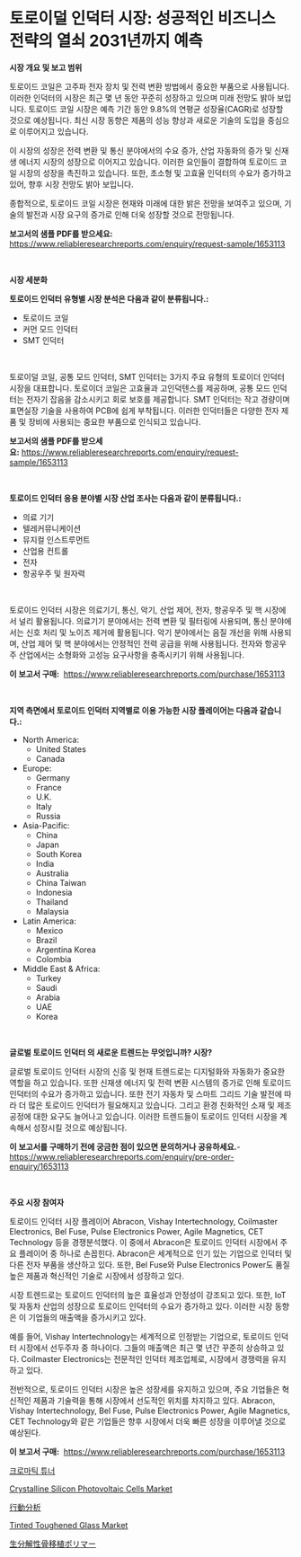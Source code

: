 <p><h1>토로이덜 인덕터 시장: 성공적인 비즈니스 전략의 열쇠 2031년까지 예측</h1></p><p><strong>시장 개요 및 보고 범위</strong></p>
<p><p>토로이드 코일은 고주파 전자 장치 및 전력 변환 방법에서 중요한 부품으로 사용됩니다. 이러한 인덕터의 시장은 최근 몇 년 동안 꾸준히 성장하고 있으며 미래 전망도 밝아 보입니다. 토로이드 코일 시장은 예측 기간 동안 9.8%의 연평균 성장율(CAGR)로 성장할 것으로 예상됩니다. 최신 시장 동향은 제품의 성능 향상과 새로운 기술의 도입을 중심으로 이루어지고 있습니다.</p><p>이 시장의 성장은 전력 변환 및 통신 분야에서의 수요 증가, 산업 자동화의 증가 및 신재생 에너지 시장의 성장으로 이어지고 있습니다. 이러한 요인들이 결합하여 토로이드 코일 시장의 성장을 촉진하고 있습니다. 또한, 초소형 및 고효율 인덕터의 수요가 증가하고 있어, 향후 시장 전망도 밝아 보입니다.</p><p>종합적으로, 토로이드 코일 시장은 현재와 미래에 대한 밝은 전망을 보여주고 있으며, 기술의 발전과 시장 요구의 증가로 인해 더욱 성장할 것으로 전망됩니다.</p></p>
<p><strong>보고서의 샘플 PDF를 받으세요:</strong> <a href="https://www.reliableresearchreports.com/enquiry/request-sample/1653113">https://www.reliableresearchreports.com/enquiry/request-sample/1653113</a></p>
<p>&nbsp;</p>
<p><strong>시장 세분화</strong></p>
<p><strong>토로이드 인덕터 유형별 시장 분석은 다음과 같이 분류됩니다.:</strong></p>
<p><ul><li>토로이드 코일</li><li>커먼 모드 인덕터</li><li>SMT 인덕터</li></ul></p>
<p>&nbsp;</p>
<p><p>토로이덜 코일, 공통 모드 인덕터, SMT 인덕터는 3가지 주요 유형의 토로이더 인덕터 시장을 대표합니다. 토로이더 코일은 고효율과 고인덕텐스를 제공하며, 공통 모드 인덕터는 전자기 잡음을 감소시키고 회로 보호를 제공합니다. SMT 인덕터는 작고 경량이며 표면실장 기술을 사용하여 PCB에 쉽게 부착됩니다. 이러한 인덕터들은 다양한 전자 제품 및 장비에 사용되는 중요한 부품으로 인식되고 있습니다.</p></p>
<p><strong>보고서의 샘플 PDF를 받으세요:</strong>&nbsp;<a href="https://www.reliableresearchreports.com/enquiry/request-sample/1653113">https://www.reliableresearchreports.com/enquiry/request-sample/1653113</a></p>
<p>&nbsp;</p>
<p><strong> 토로이드 인덕터 응용 분야별 시장 산업 조사는 다음과 같이 분류됩니다.:</strong></p>
<p><ul><li>의료 기기</li><li>텔레커뮤니케이션</li><li>뮤지컬 인스트루먼트</li><li>산업용 컨트롤</li><li>전자</li><li>항공우주 및 원자력</li></ul></p>
<p>&nbsp;</p>
<p><p>토로이드 인덕터 시장은 의료기기, 통신, 악기, 산업 제어, 전자, 항공우주 및 핵 시장에서 널리 활용됩니다. 의료기기 분야에서는 전력 변환 및 필터링에 사용되며, 통신 분야에서는 신호 처리 및 노이즈 제거에 활용됩니다. 악기 분야에서는 음질 개선을 위해 사용되며, 산업 제어 및 핵 분야에서는 안정적인 전력 공급을 위해 사용됩니다. 전자와 항공우주 산업에서는 소형화와 고성능 요구사항을 충족시키기 위해 사용됩니다.</p></p>
<p><strong>이 보고서 구매:</strong>&nbsp; <a href="https://www.reliableresearchreports.com/purchase/1653113">https://www.reliableresearchreports.com/purchase/1653113</a></p>
<p>&nbsp;</p>
<p><strong>지역 측면에서 토로이드 인덕터 지역별로 이용 가능한 시장 플레이어는 다음과 같습니다.:</strong></p>
<p><ul>
    <li>
        North America:
        <ul>
            <li>United States</li>
            <li>Canada</li>
        </ul>
    </li>
    <li>
        Europe:
        <ul>
            <li>Germany</li>
            <li>France</li>
            <li>U.K.</li>
            <li>Italy</li>
            <li>Russia</li>
        </ul>
    </li>
    <li>
        Asia-Pacific:
        <ul>
            <li>China</li>
            <li>Japan</li>
            <li>South Korea</li>
            <li>India</li>
            <li>Australia</li>
            <li>China Taiwan</li>
            <li>Indonesia</li>
            <li>Thailand</li>
            <li>Malaysia</li>
        </ul>
    </li>
    <li>
        Latin America:
        <ul>
            <li>Mexico</li>
            <li>Brazil</li>
            <li>Argentina Korea</li>
            <li>Colombia</li>
        </ul>
    </li>
    <li>
        Middle East & Africa:
        <ul>
            <li>Turkey</li>
            <li>Saudi</li>
            <li>Arabia</li>
            <li>UAE</li>
            <li>Korea</li>
        </ul>
    </li>
    </ul></p>
<p>&nbsp;</p>
<p><strong>글로벌 토로이드 인덕터 의 새로운 트렌드는 무엇입니까? 시장?</strong></p>
<p><p>글로벌 토로이드 인덕터 시장의 신흥 및 현재 트렌드로는 디지털화와 자동화가 중요한 역할을 하고 있습니다. 또한 신재생 에너지 및 전력 변환 시스템의 증가로 인해 토로이드 인덕터의 수요가 증가하고 있습니다. 또한 전기 자동차 및 스마트 그리드 기술 발전에 따라 더 많은 토로이드 인덕터가 필요해지고 있습니다. 그리고 환경 친화적인 소재 및 제조 공정에 대한 요구도 늘어나고 있습니다. 이러한 트렌드들이 토로이드 인덕터 시장을 계속해서 성장시킬 것으로 예상됩니다.</p></p>
<p><strong>이 보고서를 구매하기 전에 궁금한 점이 있으면 문의하거나 공유하세요.</strong>- <a href="https://www.reliableresearchreports.com/enquiry/pre-order-enquiry/1653113">https://www.reliableresearchreports.com/enquiry/pre-order-enquiry/1653113</a></p>
<p>&nbsp;</p>
<p><strong>주요 시장 참여자</strong></p>
<p><p>토로이드 인덕터 시장 플레이어 Abracon, Vishay Intertechnology, Coilmaster Electronics, Bel Fuse, Pulse Electronics Power, Agile Magnetics, CET Technology 등을 경쟁분석했다. 이 중에서 Abracon은 토로이드 인덕터 시장에서 주요 플레이어 중 하나로 손꼽힌다. Abracon은 세계적으로 인기 있는 기업으로 인덕터 및 다른 전자 부품을 생산하고 있다. 또한, Bel Fuse와 Pulse Electronics Power도 품질 높은 제품과 혁신적인 기술로 시장에서 성장하고 있다.</p><p>시장 트렌드로는 토로이드 인덕터의 높은 효율성과 안정성이 강조되고 있다. 또한, IoT 및 자동차 산업의 성장으로 토로이드 인덕터의 수요가 증가하고 있다. 이러한 시장 동향은 이 기업들의 매출액을 증가시키고 있다.</p><p>예를 들어, Vishay Intertechnology는 세계적으로 인정받는 기업으로, 토로이드 인덕터 시장에서 선두주자 중 하나이다. 그들의 매출액은 최근 몇 년간 꾸준히 상승하고 있다. Coilmaster Electronics는 전문적인 인덕터 제조업체로, 시장에서 경쟁력을 유지하고 있다.</p><p>전반적으로, 토로이드 인덕터 시장은 높은 성장세를 유지하고 있으며, 주요 기업들은 혁신적인 제품과 기술력을 통해 시장에서 선도적인 위치를 차지하고 있다. Abracon, Vishay Intertechnology, Bel Fuse, Pulse Electronics Power, Agile Magnetics, CET Technology와 같은 기업들은 향후 시장에서 더욱 빠른 성장을 이루어낼 것으로 예상된다.</p></p>
<p><strong>이 보고서 구매:</strong>&nbsp;&nbsp;<a href="https://www.reliableresearchreports.com/purchase/1653113">https://www.reliableresearchreports.com/purchase/1653113</a></p>
<p><p><a href="https://github.com/vsap75a286l/Market-Research-Report-List-1/blob/main/394359710616.md">크로마틱 튜너</a></p><p><a href="https://github.com/lylyparadise/Market-Research-Report-List-2/blob/main/crystalline-silicon-photovoltaic-cells-market.md">Crystalline Silicon Photovoltaic Cells Market</a></p><p><a href="https://github.com/joaejkdzgyljvo6/Market-Research-Report-List-1/blob/main/268169811547.md">行動分析</a></p><p><a href="https://github.com/johnbach50/Market-Research-Report-List-2/blob/main/tinted-toughened-glass-market.md">Tinted Toughened Glass Market</a></p><p><a href="https://github.com/NashBeahan2023/Market-Research-Report-List-1/blob/main/365143811548.md">生分解性骨移植ポリマー</a></p></p>
